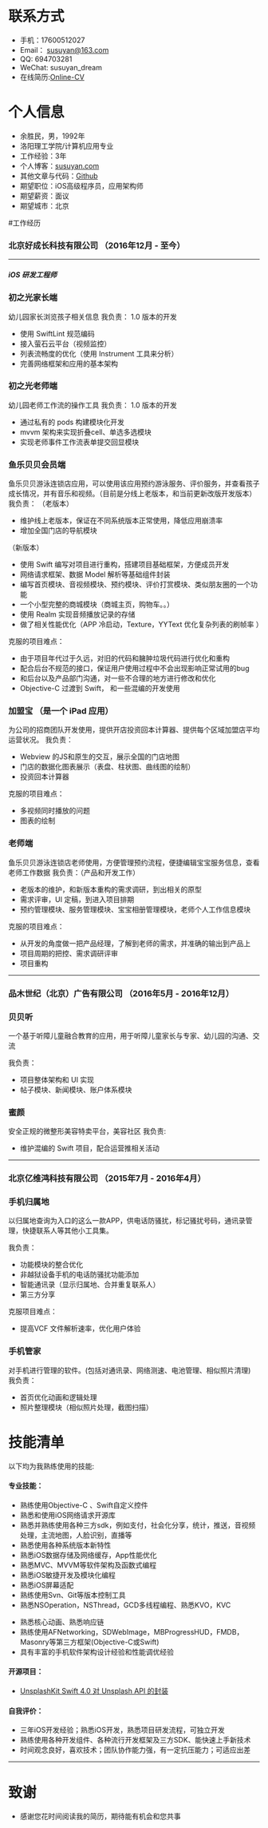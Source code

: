 # 联系方式
- 手机：17600512027
- Email： susuyan@163.com
- QQ: 694703281
- WeChat: susuyan_dream
- 在线简历:[Online-CV](https://github.com/susuyan/Resume/blob/master/iOS%E5%BC%80%E5%8F%91_%E4%BD%99%E8%83%9C%E6%B0%91_%E5%8C%97%E4%BA%AC17600512027.md)

# 个人信息
- 余胜民，男，1992年
- 洛阳理工学院/计算机应用专业
- 工作经验：3年
- 个人博客：[susuyan.com](http://susuyan.com/)
- 其他文章与代码：[Github](https://github.com/susuyan)
- 期望职位：iOS高级程序员，应用架构师
- 期望薪资：面议
- 期望城市：北京

#工作经历
### 北京好成长科技有限公司 （2016年12月 - 至今）
---
##### iOS 研发工程师
### 初之光家长端
幼儿园家长浏览孩子相关信息
我负责：
1.0 版本的开发

- 使用 SwiftLint 规范编码 
- 接入萤石云平台（视频监控）
- 列表流畅度的优化（使用 Instrument 工具来分析）
- 完善网络框架和应用的基本架构

### 初之光老师端
幼儿园老师工作流的操作工具
我负责：
1.0 版本的开发
- 通过私有的 pods 构建模块化开发
- mvvm 架构来实现折叠cell、单选多选模块
- 实现老师事件工作流表单提交回显模块


### 鱼乐贝贝会员端
鱼乐贝贝游泳连锁店应用，可以使用该应用预约游泳服务、评价服务，并查看孩子成长情况，并有音乐和视频。（目前是分线上老版本，和当前更新改版开发版本）
我负责：
（老版本）
- 维护线上老版本，保证在不同系统版本正常使用，降低应用崩溃率
- 增加全国门店的导航模块

（新版本）

- 使用 Swift 编写对项目进行重构，搭建项目基础框架，方便成员开发
- 网络请求框架、数据 Model 解析等基础组件封装
- 编写首页模块、音视频模块、预约模块、评价打赏模块、类似朋友圈的一个功能
- 一个小型完整的商城模块（商城主页，购物车。。）
- 使用 Realm 实现音频播放记录的存储
- 做了相关性能优化（APP 冷启动，Texture，YYText 优化复杂列表的刷帧率 ）

克服的项目难点：

- 由于项目年代过于久远，对旧的代码和臃肿垃圾代码进行优化和重构
- 配合后台不规范的接口，保证用户使用过程中不会出现影响正常试用的bug
- 和后台以及产品部门沟通，对一些不合理的地方进行修改和优化
- Objective-C 过渡到 Swift， 和一些混编的开发使用


### 加盟宝 （是一个 iPad 应用）
为公司的招商团队开发使用，提供开店投资回本计算器、提供每个区域加盟店平均运营状况。
我负责：

- Webview 的JS和原生的交互，展示全国的门店地图
- 门店的数据化图表展示（表盘、柱状图、曲线图的绘制）
- 投资回本计算器

克服的项目难点：

- 多视频同时播放的问题
- 图表的绘制

### 老师端
鱼乐贝贝游泳连锁店老师使用，方便管理预约流程，便捷编辑宝宝服务信息，查看老师工作数据
我负责：（产品和开发工作）

- 老版本的维护，和新版本重构的需求调研，到出相关的原型
- 需求评审，UI 定稿，到进入项目排期
- 预约管理模块、服务管理模块、宝宝相册管理模块，老师个人工作信息模块

克服的项目难点：

- 从开发的角度做一把产品经理，了解到老师的需求，并准确的输出到产品上
- 项目周期的把控、需求调研评审
- 项目重构

---

### 品木世纪（北京）广告有限公司 （2016年5月 - 2016年12月）
### 贝贝听
一个基于听障儿童融合教育的应用，用于听障儿童家长与专家、幼儿园的沟通、交流

我负责：

* 项目整体架构和 UI 实现
* 帖子模块、新闻模块、账户体系模块

### 蜜颜
安全正规的微整形美容特卖平台，美容社区
我负责:

* 维护混编的 Swift 项目，配合运营推相关活动

---

### 北京亿维鸿科技有限公司 （2015年7月 - 2016年4月）
### 手机归属地
以归属地查询为入口的这么一款APP，供电话防骚扰，标记骚扰号码，通讯录管理，快捷联系人等其他小工具集。

我负责：

* 功能模块的整合优化
* 非越狱设备手机的电话防骚扰功能添加
* 智能通讯录（显示归属地、合并重复联系人）
* 第三方分享

克服项目难点：

* 提高VCF 文件解析速率，优化用户体验

### 手机管家  
对手机进行管理的软件。(包括对通讯录、网络测速、电池管理、相似照片清理)
我负责：

* 首页优化动画和逻辑处理
* 照片整理模块（相似照片处理，截图扫描）

# 技能清单

以下均为我熟练使用的技能:
#### 专业技能：
- 熟练使用Objective-C 、Swift自定义控件
- 熟悉和使用iOS网络请求开源库
- 熟悉并熟练使用各种三方sdk，例如支付，社会化分享，统计，推送，音视频处理，主流地图，人脸识别，直播等
- 熟悉使用各种系统版本新特性
- 熟悉iOS数据存储及网络缓存，App性能优化
- 熟悉MVC、MVVM等软件架构及函数式编程
- 熟悉iOS敏捷开发及模块化编程
- 熟悉iOS屏幕适配
- 熟练使用Svn、Git等版本控制工具- 熟悉NSOperation，NSThread，GCD多线程编程、熟悉KVO，KVC  * 熟悉核心动画、熟悉响应链  * 熟练使用AFNetworking，SDWebImage，MBProgressHUD，FMDB，Masonry等第三方框架(Objective-C或Swift)  * 具有丰富的手机软件架构设计经验和性能调优经验    

#### 开源项目：

* [UnsplashKit Swift 4.0 对 Unsplash API 的封装](https://github.com/tykies/TykiesUnsplash) 


#### 自我评价：
- 三年iOS开发经验；熟悉iOS开发，熟悉项目研发流程，可独立开发
- 熟练使用各种开发组件、各种流行开发框架及三方SDK、能快速上手新技术
- 时间观念良好，喜欢技术；团队协作能力强，有一定抗压能力；可适应出差


---
# 致谢
- 感谢您花时间阅读我的简历，期待能有机会和您共事

